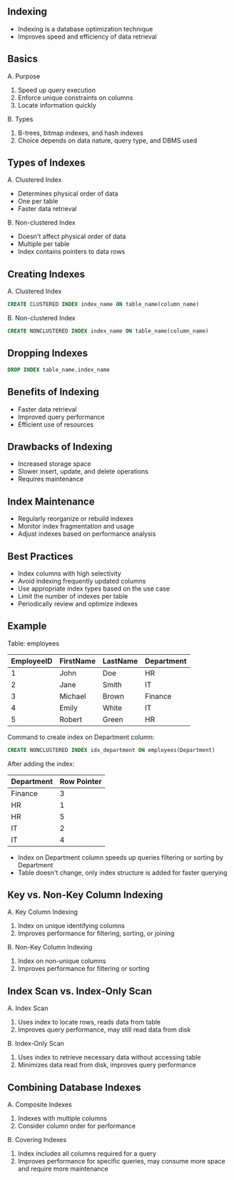 ## Indexing
- Indexing is a database optimization technique
- Improves speed and efficiency of data retrieval

## Basics

A. Purpose
  1. Speed up query execution
  2. Enforce unique constraints on columns
  3. Locate information quickly

B. Types
  1. B-trees, bitmap indexes, and hash indexes
  2. Choice depends on data nature, query type, and DBMS used

##  Types of Indexes

A. Clustered Index
  - Determines physical order of data
  - One per table
  - Faster data retrieval

B. Non-clustered Index
  - Doesn't affect physical order of data
  - Multiple per table
  - Index contains pointers to data rows

## Creating Indexes
A. Clustered Index

```sql
CREATE CLUSTERED INDEX index_name ON table_name(column_name)
```

B. Non-clustered Index

```sql
CREATE NONCLUSTERED INDEX index_name ON table_name(column_name)
```

## Dropping Indexes

```sql
DROP INDEX table_name.index_name
```

## Benefits of Indexing
- Faster data retrieval
- Improved query performance
- Efficient use of resources

## Drawbacks of Indexing
- Increased storage space
- Slower insert, update, and delete operations
- Requires maintenance

## Index Maintenance
- Regularly reorganize or rebuild indexes
- Monitor index fragmentation and usage
- Adjust indexes based on performance analysis

## Best Practices
- Index columns with high selectivity
- Avoid indexing frequently updated columns
- Use appropriate index types based on the use case
- Limit the number of indexes per table
- Periodically review and optimize indexes

## Example

Table: employees
   
| EmployeeID | FirstName | LastName | Department |
| ---------- | --------- | -------- | ---------- |
| 1          | John      |  Doe     |   HR       |
| 2          | Jane      |  Smith   |   IT       |
| 3          | Michael   |  Brown   |   Finance  |
| 4          | Emily     |  White   |   IT |
| 5          | Robert    |  Green   |   HR |

Command to create index on Department column:
   
```sql
CREATE NONCLUSTERED INDEX idx_department ON employees(Department)
```

After adding the index:

| Department | Row Pointer |
| ---------- | ----------- |
| Finance    |  3 |
| HR         |  1 |
| HR         |  5 |
| IT         |  2 |
| IT         |  4 |

- Index on Department column speeds up queries filtering or sorting by Department
- Table doesn't change, only index structure is added for faster querying

## Key vs. Non-Key Column Indexing

A. Key Column Indexing
  1. Index on unique identifying columns
  2. Improves performance for filtering, sorting, or joining
  
B. Non-Key Column Indexing
  1. Index on non-unique columns
  2. Improves performance for filtering or sorting

## Index Scan vs. Index-Only Scan

A. Index Scan
  1. Uses index to locate rows, reads data from table
  2. Improves query performance, may still read data from disk
  
B. Index-Only Scan
  1. Uses index to retrieve necessary data without accessing table
  2. Minimizes data read from disk, improves query performance

## Combining Database Indexes

A. Composite Indexes
  1. Indexes with multiple columns
  2. Consider column order for performance

B. Covering Indexes
  1. Index includes all columns required for a query
  2. Improves performance for specific queries, may consume more space and require more maintenance
